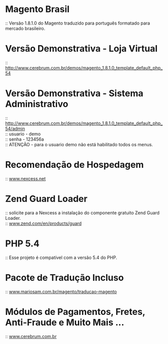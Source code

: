 Magento Brasil
==============

:: Versão 1.8.1.0 do Magento traduzido para português formatado para mercado brasileiro.


Versão Demonstrativa - Loja Virtual
==============

:: http://www.cerebrum.com.br/demos/magento_1.8.1.0_template_default_php_54


Versão Demonstrativa - Sistema Administrativo
==============

:: http://www.cerebrum.com.br/demos/magento_1.8.1.0_template_default_php_54/admin<br/>
:: usuario - demo<br/>
:: senha - 123456a<br/>
:: ATENÇÃO - para o usuario demo não está habilitado todos os menus.


Recomendação de Hospedagem
==============

:: www.nexcess.net


Zend Guard Loader
==============

:: solicite para a Nexcess a instalação do componente gratuito Zend Guard Loader.<br/>
:: www.zend.com/en/products/guard


PHP 5.4
==============

:: Esse projeto é compatível com a versão 5.4 do PHP.


Pacote de Tradução Incluso
==============

:: www.mariosam.com.br/magento/traducao-magento


Módulos de Pagamentos, Fretes, Anti-Fraude e Muito Mais ...
==============

:: www.cerebrum.com.br
